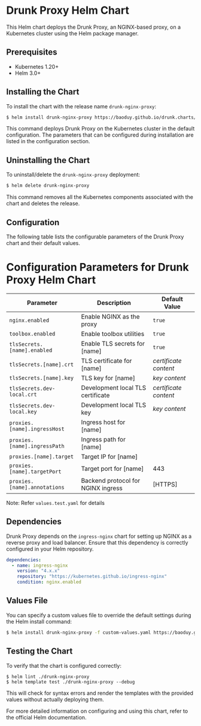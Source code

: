 # Drunk Proxy Helm Chart

This Helm chart deploys the Drunk Proxy, an NGINX-based proxy, on a Kubernetes cluster using the Helm package manager.

## Prerequisites

- Kubernetes 1.20+
- Helm 3.0+

## Installing the Chart

To install the chart with the release name `drunk-nginx-proxy`:

```bash
$ helm install drunk-nginx-proxy https://baoduy.github.io/drunk.charts/drunk-nginx-proxy/
```

This command deploys Drunk Proxy on the Kubernetes cluster in the default configuration. The parameters that can be configured during installation are listed in the configuration section.

## Uninstalling the Chart

To uninstall/delete the `drunk-nginx-proxy` deployment:

```bash
$ helm delete drunk-nginx-proxy
```

This command removes all the Kubernetes components associated with the chart and deletes the release.

## Configuration

The following table lists the configurable parameters of the Drunk Proxy chart and their default values.

# Configuration Parameters for Drunk Proxy Helm Chart

| Parameter                                         | Description                                           | Default Value                                         |
|---------------------------------------------------|-------------------------------------------------------|-------------------------------------------------------|
| `nginx.enabled`                                   | Enable NGINX as the proxy                             | `true`                                                |
| `toolbox.enabled`                                 | Enable toolbox utilities                              | `true`                                                |
| `tlsSecrets.[name].enabled`                   | Enable TLS secrets for [name]                     | `true`                                                |
| `tlsSecrets.[name].crt`                       | TLS certificate for [name]                        | *certificate content*                                 |
| `tlsSecrets.[name].key`                       | TLS key for [name]                                | *key content*                                         |
| `tlsSecrets.dev-local.crt`                        | Development local TLS certificate                     | *certificate content*                                 |
| `tlsSecrets.dev-local.key`                        | Development local TLS key                             | *key content*                                         |
| `proxies.[name].ingressHost`                      | Ingress host for [name]                               |                                           |
| `proxies.[name].ingressPath`                      | Ingress path for [name]                               |                                       |
| `proxies.[name].target`                           | Target IP for [name]                                  |                                       |
| `proxies.[name].targetPort`                       | Target port for [name]                                |  443                                          |
| `proxies.[name].annotations` | Backend protocol for NGINX ingress | [HTTPS]                                    |

Note: Refer `values.test.yaml` for details

## Dependencies

Drunk Proxy depends on the `ingress-nginx` chart for setting up NGINX as a reverse proxy and load balancer. Ensure that this dependency is correctly configured in your Helm repository.

```yaml
dependencies:
  - name: ingress-nginx
    version: "4.x.x"
    repository: "https://kubernetes.github.io/ingress-nginx"
    condition: nginx.enabled
```

## Values File

You can specify a custom values file to override the default settings during the Helm install command:

```bash
$ helm install drunk-nginx-proxy -f custom-values.yaml https://baoduy.github.io/drunk.charts/drunk-nginx-proxy/
```

## Testing the Chart

To verify that the chart is configured correctly:

```shell
$ helm lint ./drunk-nginx-proxy
$ helm template test ./drunk-nginx-proxy --debug
```

This will check for syntax errors and render the templates with the provided values without actually deploying them.

For more detailed information on configuring and using this chart, refer to the official Helm documentation.